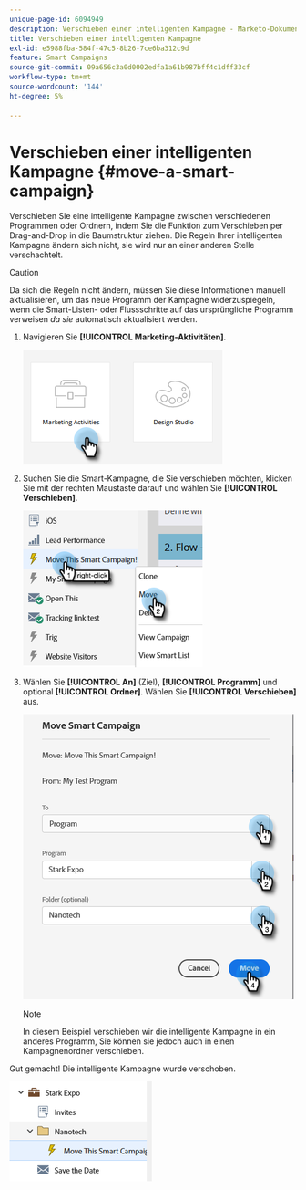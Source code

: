 ```yaml
---
unique-page-id: 6094949
description: Verschieben einer intelligenten Kampagne - Marketo-Dokumente - Produktdokumentation
title: Verschieben einer intelligenten Kampagne
exl-id: e5988fba-584f-47c5-8b26-7ce6ba312c9d
feature: Smart Campaigns
source-git-commit: 09a656c3a0d0002edfa1a61b987bff4c1dff33cf
workflow-type: tm+mt
source-wordcount: '144'
ht-degree: 5%

---
```


# Verschieben einer intelligenten Kampagne {#move-a-smart-campaign}

Verschieben Sie eine intelligente Kampagne zwischen verschiedenen Programmen oder Ordnern, indem Sie die Funktion zum Verschieben per Drag-and-Drop in die Baumstruktur ziehen. Die Regeln Ihrer intelligenten Kampagne ändern sich nicht, sie wird nur an einer anderen Stelle verschachtelt.

>[!CAUTION]
>
>Da sich die Regeln nicht ändern, müssen Sie diese Informationen manuell aktualisieren, um das neue Programm der Kampagne widerzuspiegeln, wenn die Smart-Listen- oder Flussschritte auf das ursprüngliche Programm verweisen _da sie_ automatisch aktualisiert werden.

1. Navigieren Sie **[!UICONTROL Marketing-Aktivitäten]**.

   ![](assets/move-a-smart-campaign-1.png)

1. Suchen Sie die Smart-Kampagne, die Sie verschieben möchten, klicken Sie mit der rechten Maustaste darauf und wählen Sie **[!UICONTROL Verschieben]**.

   ![](assets/move-a-smart-campaign-2.png)

1. Wählen Sie **[!UICONTROL An]** (Ziel), **[!UICONTROL Programm]** und optional **[!UICONTROL Ordner]**. Wählen Sie **[!UICONTROL Verschieben]** aus.

   ![](assets/move-a-smart-campaign-3.png)

   >[!NOTE]
   >
   >In diesem Beispiel verschieben wir die intelligente Kampagne in ein anderes Programm, Sie können sie jedoch auch in einen Kampagnenordner verschieben.

Gut gemacht! Die intelligente Kampagne wurde verschoben.

![](assets/move-a-smart-campaign-4.png)
